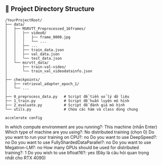 ## 📁 Project Directory Structure

```
/YourProjectRoot/
├── data/
│   ├── MSRVTT_Preprocessed_16frames/
│   │   ├── video0/
│   │   │   ├── frame_0000.jpg
│   │   │   └── ...
│   │   ├── ...
│   │   ├── train_data.json
│   │   ├── val_data.json
│   │   └── test_data.json
│   └── msrvtt_data/
│       ├── train-val-video/
│       └── train_val_videodatainfo.json
│
├── checkpoints/
│   ├── retrieval_adapter_epoch_1/
│   └── ...
│
├── 0_preprocess_data.py   # Script để tiền xử lý dữ liệu
├── 1_train.py             # Script để huấn luyện mô hình
├── 2_evaluate.py          # Script để đánh giá mô hình
└── utils.py               # Chứa các hàm và class dùng chung
```

```
accelerate config
```

In which compute environment are you running?: This machine (nhấn Enter)
Which type of machine are you using?: No distributed training (chọn 0)
Do you want to run your training on CPU?: no
Do you want to use DeepSpeed?: no
Do you want to use FullyShardedDataParallel?: no
Do you want to use Megatron-LM?: no
How many GPUs should be used for distributed training?: 1
Do you wish to use bfloat16?: yes (Đây là câu hỏi quan trọng nhất cho RTX 4090)
